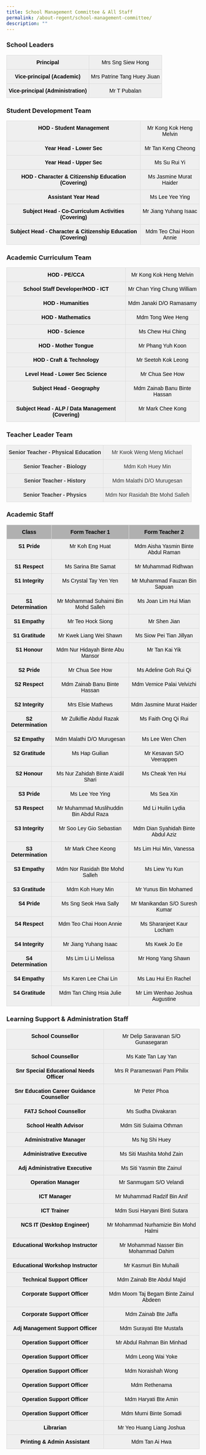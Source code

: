 ```yaml
---
title: School Management Committee & All Staff
permalink: /about-regent/school-management-committee/
description: ""
---
```

### School Leaders
<style type="text/css">
.tg  {border-collapse:collapse;border-spacing:0;}
.tg td{border-color:black;border-style:solid;border-width:1px;font-family:Arial, sans-serif;font-size:14px;
  overflow:hidden;padding:10px 5px;word-break:normal;}
.tg th{border-color:black;border-style:solid;border-width:1px;font-family:Arial, sans-serif;font-size:14px;
  font-weight:normal;overflow:hidden;padding:10px 5px;word-break:normal;}
.tg .tg-9ihi{background-color:#efefef;border-color:#dcdcdc;color:#000000;font-weight:bold;text-align:center;vertical-align:top}
.tg .tg-2izf{background-color:#efefef;border-color:#dcdcdc;color:#000000;text-align:center;vertical-align:top}
</style>
<table class="tg">
<tbody>
  <tr>
		<td class="tg-9ihi"><span style="font-weight:bold">Principal</span></td>
		<td class="tg-2izf">Mrs Sng Siew Hong</td>
  </tr>
  <tr>
    <td class="tg-9ihi"><span style="font-weight:bold">Vice-principal (Academic)</span></td>
    <td class="tg-2izf">Mrs Patrine Tang Huey Jiuan</td>
  </tr>
  <tr>
    <td class="tg-9ihi"><span style="font-weight:bold">Vice-principal (Administration)</span></td>
    <td class="tg-2izf">Mr T Pubalan</td>
  </tr>
</tbody>
</table>


### Student Development Team

<style type="text/css">
.tg  {border-collapse:collapse;border-spacing:0;}
.tg td{border-color:black;border-style:solid;border-width:1px;font-family:Arial, sans-serif;font-size:14px;
  overflow:hidden;padding:10px 5px;word-break:normal;}
.tg th{border-color:black;border-style:solid;border-width:1px;font-family:Arial, sans-serif;font-size:14px;
  font-weight:normal;overflow:hidden;padding:10px 5px;word-break:normal;}
.tg .tg-9ihi{background-color:#efefef;border-color:#dcdcdc;color:#000000;font-weight:bold;text-align:center;vertical-align:top}
.tg .tg-2izf{background-color:#efefef;border-color:#dcdcdc;color:#000000;text-align:center;vertical-align:top}
</style>
<table class="tg">
<tbody>
   <tr>
    <td class="tg-9ihi"><span style="font-weight:bold">HOD - Student Management</span></td>
    <td class="tg-2izf">Mr Kong Kok Heng Melvin</td>
  </tr>
  <tr>
    <td class="tg-9ihi"><span style="font-weight:bold">Year Head - Lower Sec</span></td>
    <td class="tg-2izf">Mr Tan Keng Cheong</td>
  </tr>
  <tr>
    <td class="tg-9ihi"><span style="font-weight:bold">Year Head - Upper Sec</span></td>
    <td class="tg-2izf">Ms Su Rui Yi</td>
  </tr>
  <tr>
    <td class="tg-9ihi"><span style="font-weight:bold">HOD - Character &amp; Citizenship Education (Covering)</span></td>
    <td class="tg-2izf">Ms Jasmine Murat Haider</td>
  </tr>
  <tr>
    <td class="tg-9ihi"><span style="font-weight:bold">Assistant Year Head</span></td>
    <td class="tg-2izf">Ms Lee Yee Ying</td>
  </tr>
  <tr>
    <td class="tg-9ihi"><span style="font-weight:bold">Subject Head - Co-Curriculum Activities (Covering)</span></td>
    <td class="tg-2izf">Mr Jiang Yuhang Isaac</td>
  </tr>
  <tr>
    <td class="tg-9ihi"><span style="font-weight:bold">Subject Head - Character &amp; Citizenship Education (Covering)</span></td>
    <td class="tg-2izf">Mdm Teo Chai Hoon Annie</td>
  </tr>
</tbody>
</table>

### Academic Curriculum Team

<style type="text/css">
.tg  {border-collapse:collapse;border-spacing:0;}
.tg td{border-color:black;border-style:solid;border-width:1px;font-family:Arial, sans-serif;font-size:14px;
  overflow:hidden;padding:10px 5px;word-break:normal;}
.tg th{border-color:black;border-style:solid;border-width:1px;font-family:Arial, sans-serif;font-size:14px;
  font-weight:normal;overflow:hidden;padding:10px 5px;word-break:normal;}
.tg .tg-9ihi{background-color:#efefef;border-color:#dcdcdc;color:#000000;font-weight:bold;text-align:center;vertical-align:top}
.tg .tg-2izf{background-color:#efefef;border-color:#dcdcdc;color:#000000;text-align:center;vertical-align:top}
</style>
<table class="tg">
<tbody>
  <tr>
    <td class="tg-9ihi"><span style="font-weight:bold">HOD - PE/CCA</span></td>
    <td class="tg-2izf">Mr Kong Kok Heng Melvin</td>
  </tr>
  <tr>
    <td class="tg-9ihi"><span style="font-weight:bold">School Staff Developer/HOD - ICT</span></td>
    <td class="tg-2izf">Mr Chan Ying Chung William</td>
  </tr>
  <tr>
    <td class="tg-9ihi"><span style="font-weight:bold">HOD - Humanities</span></td>
    <td class="tg-2izf">Mdm Janaki D/O Ramasamy</td>
  </tr>
  <tr>
    <td class="tg-9ihi"><span style="font-weight:bold">HOD - Mathematics</span></td>
    <td class="tg-2izf">Mdm Tong Wee Heng</td>
  </tr>
  <tr>
    <td class="tg-9ihi"><span style="font-weight:bold">HOD - Science</span></td>
    <td class="tg-2izf">Ms Chew Hui Ching</td>
  </tr>
  <tr>
    <td class="tg-9ihi"><span style="font-weight:bold">HOD - Mother Tongue</span></td>
    <td class="tg-2izf">Mr Phang Yuh Koon</td>
  </tr>
  <tr>
    <td class="tg-9ihi"><span style="font-weight:bold">HOD - Craft &amp; Technology</span></td>
    <td class="tg-2izf">Mr Seetoh Kok Leong</td>
  </tr>
  <tr>
    <td class="tg-9ihi"><span style="font-weight:bold">Level Head - Lower Sec Science</span></td>
    <td class="tg-2izf">Mr Chua See How</td>
  </tr>
  <tr>
    <td class="tg-9ihi"><span style="font-weight:bold">Subject Head - Geography</span></td>
    <td class="tg-2izf">Mdm Zainab Banu Binte Hassan</td>
  </tr>
  <tr>
    <td class="tg-9ihi"><span style="font-weight:bold">Subject Head - ALP / Data Management (Covering)</span></td>
    <td class="tg-2izf">Mr Mark Chee Kong</td>
  </tr>
</tbody>
</table>

### Teacher Leader Team

<style type="text/css">
.tg  {border-collapse:collapse;border-spacing:0;}
.tg td{border-color:black;border-style:solid;border-width:1px;font-family:Arial, sans-serif;font-size:14px;
  overflow:hidden;padding:10px 5px;word-break:normal;}
.tg th{border-color:black;border-style:solid;border-width:1px;font-family:Arial, sans-serif;font-size:14px;
  font-weight:normal;overflow:hidden;padding:10px 5px;word-break:normal;}
.tg .tg-gnn7{background-color:#EFEFEF;border-color:#dcdcdc;color:#323232;font-weight:bold;text-align:center;vertical-align:top}
.tg .tg-vdtq{background-color:#EFEFEF;border-color:#dcdcdc;color:#323232;text-align:center;vertical-align:top}
</style>
<table class="tg">
<tbody>
  <tr>
    <td class="tg-gnn7"><span style="font-weight:bold">Senior Teacher - Physical Education</span></td>
    <td class="tg-vdtq">Mr Kwok Weng Meng Michael</td>
  </tr>
  <tr>
    <td class="tg-gnn7"><span style="font-weight:bold">Senior Teacher - Biology</span></td>
    <td class="tg-vdtq"><span style="background-color:#EFEFEF">Mdm Koh Huey Min</span></td>
  </tr>
  <tr>
    <td class="tg-gnn7"><span style="font-weight:bold">Senior Teacher - History</span></td>
    <td class="tg-vdtq"><span style="background-color:#EFEFEF">Mdm Malathi D/O Murugesan</span></td>
  </tr>
  <tr>
    <td class="tg-gnn7"><span style="font-weight:bold">Senior Teacher - Physics</span></td>
    <td class="tg-vdtq"><span style="background-color:#EFEFEF">Mdm Nor Rasidah Bte Mohd Salleh</span></td>
  </tr>
</tbody>
</table>

### Academic Staff

<style type="text/css">
.tg  {border-collapse:collapse;border-spacing:0;}
.tg td{border-color:black;border-style:solid;border-width:1px;font-family:Arial, sans-serif;font-size:14px;
  overflow:hidden;padding:10px 5px;word-break:normal;}
.tg th{border-color:black;border-style:solid;border-width:1px;font-family:Arial, sans-serif;font-size:14px;
  font-weight:normal;overflow:hidden;padding:10px 5px;word-break:normal;}
.tg .tg-9ihi{background-color:#efefef;border-color:#dcdcdc;color:#000000;font-weight:bold;text-align:center;vertical-align:top}
.tg .tg-206b{background-color:#b0b0b0;border-color:#dcdcdc;color:#000000;font-weight:bold;text-align:center;vertical-align:top}
.tg .tg-2izf{background-color:#efefef;border-color:#dcdcdc;color:#000000;text-align:center;vertical-align:top}
</style>
<table class="tg">
<thead>
  <tr>
    <th class="tg-206b"><span style="font-weight:bold">Class</span></th>
    <th class="tg-206b"><span style="font-weight:bold">Form Teacher 1</span></th>
    <th class="tg-206b"><span style="font-weight:bold">Form Teacher 2</span></th>
  </tr>
</thead>
<tbody>
  <tr>
    <td class="tg-9ihi"><span style="font-weight:bold">S1 Pride</span></td>
    <td class="tg-2izf">Mr Koh Eng Huat</td>
    <td class="tg-2izf">Mdm Aisha Yasmin Binte Abdul Raman</td>
  </tr>
  <tr>
    <td class="tg-9ihi"><span style="font-weight:bold">S1 Respect</span></td>
    <td class="tg-2izf">Ms Sarina Bte Samat</td>
    <td class="tg-2izf">Mr Muhammad Ridhwan</td>
  </tr>
  <tr>
    <td class="tg-9ihi"><span style="font-weight:bold">S1 Integrity</span></td>
    <td class="tg-2izf">Ms Crystal Tay Yen Yen</td>
    <td class="tg-2izf">Mr Muhammad Fauzan Bin Sapuan</td>
  </tr>
  <tr>
    <td class="tg-9ihi"><span style="font-weight:bold">S1 Determination</span></td>
    <td class="tg-2izf">Mr Mohammad Suhaimi Bin Mohd Salleh</td>
    <td class="tg-2izf">Ms Joan Lim Hui Mian</td>
  </tr>
  <tr>
    <td class="tg-9ihi"><span style="font-weight:bold">S1 Empathy</span></td>
    <td class="tg-2izf">Mr Teo Hock Siong</td>
    <td class="tg-2izf">Mr Shen Jian</td>
  </tr>
  <tr>
    <td class="tg-9ihi"><span style="font-weight:bold">S1 Gratitude</span></td>
    <td class="tg-2izf">Mr Kwek Liang Wei Shawn</td>
    <td class="tg-2izf">Ms Siow Pei Tian Jillyan</td>
  </tr>
  <tr>
    <td class="tg-9ihi"><span style="font-weight:bold">S1 Honour</span></td>
    <td class="tg-2izf">Mdm Nur Hidayah Binte Abu Mansor</td>
    <td class="tg-2izf">Mr Tan Kai Yik</td>
  </tr>
  <tr>
    <td class="tg-9ihi"><span style="font-weight:bold">S2 Pride</span></td>
    <td class="tg-2izf">Mr Chua See How</td>
    <td class="tg-2izf">Ms Adeline Goh Rui Qi</td>
  </tr>
  <tr>
    <td class="tg-9ihi"><span style="font-weight:bold">S2 Respect</span></td>
    <td class="tg-2izf">Mdm Zainab Banu Binte Hassan</td>
    <td class="tg-2izf">Mdm Vernice Palai Velvizhi</td>
  </tr>
  <tr>
    <td class="tg-9ihi"><span style="font-weight:bold">S2 Integrity</span></td>
    <td class="tg-2izf">Mrs Elsie Mathews</td>
    <td class="tg-2izf">Mdm Jasmine Murat Haider</td>
  </tr>
  <tr>
    <td class="tg-9ihi"><span style="font-weight:bold">S2 Determination</span></td>
    <td class="tg-2izf">Mr Zulkiflie Abdul Razak</td>
    <td class="tg-2izf">Ms Faith Ong Qi Rui</td>
  </tr>
  <tr>
    <td class="tg-9ihi"><span style="font-weight:bold">S2 Empathy</span></td>
    <td class="tg-2izf">Mdm Malathi D/O Murugesan</td>
    <td class="tg-2izf">Ms Lee Wen Chen</td>
  </tr>
  <tr>
    <td class="tg-9ihi"><span style="font-weight:bold">S2 Gratitude</span></td>
    <td class="tg-2izf">Ms Hap Guilian</td>
    <td class="tg-2izf">Mr Kesavan S/O Veerappen</td>
  </tr>
  <tr>
    <td class="tg-9ihi"><span style="font-weight:bold">S2 Honour</span></td>
    <td class="tg-2izf">Ms Nur Zahidah Binte A'aidil Shari</td>
    <td class="tg-2izf">Ms Cheak Yen Hui</td>
  </tr>
  <tr>
    <td class="tg-9ihi"><span style="font-weight:bold">S3 Pride</span></td>
    <td class="tg-2izf">Ms Lee Yee Ying</td>
    <td class="tg-2izf">Ms Sea Xin</td>
  </tr>
  <tr>
    <td class="tg-9ihi"><span style="font-weight:bold">S3 Respect</span></td>
    <td class="tg-2izf">Mr Muhammad Muslihuddin Bin Abdul Raza</td>
    <td class="tg-2izf">Md Li Huilin Lydia</td>
  </tr>
  <tr>
    <td class="tg-9ihi"><span style="font-weight:bold">S3 Integrity</span></td>
    <td class="tg-2izf">Mr Soo Ley Gio Sebastian</td>
    <td class="tg-2izf">Mdm Dian Syahidah Binte Abdul Aziz</td>
  </tr>
  <tr>
    <td class="tg-9ihi"><span style="font-weight:bold">S3 Determination</span></td>
    <td class="tg-2izf">Mr Mark Chee Keong</td>
    <td class="tg-2izf">Ms Lim Hui Min, Vanessa</td>
  </tr>
  <tr>
    <td class="tg-9ihi"><span style="font-weight:bold">S3 Empathy</span></td>
    <td class="tg-2izf">Mdm Nor Rasidah Bte Mohd Salleh</td>
    <td class="tg-2izf">Ms Liew Yu Kun</td>
  </tr>
  <tr>
    <td class="tg-9ihi"><span style="font-weight:bold">S3 Gratitude</span></td>
    <td class="tg-2izf">Mdm Koh Huey Min</td>
    <td class="tg-2izf">Mr Yunus Bin Mohamed</td>
  </tr>
  <tr>
    <td class="tg-9ihi"><span style="font-weight:bold">S4 Pride</span></td>
    <td class="tg-2izf">Ms Sng Seok Hwa Sally</td>
    <td class="tg-2izf">Mr Manikandan S/O Suresh Kumar</td>
  </tr>
  <tr>
    <td class="tg-9ihi"><span style="font-weight:bold">S4 Respect</span></td>
    <td class="tg-2izf">Mdm Teo Chai Hoon Annie</td>
    <td class="tg-2izf">Ms Sharanjeet Kaur Locham</td>
  </tr>
  <tr>
    <td class="tg-9ihi"><span style="font-weight:bold">S4 Integrity</span></td>
    <td class="tg-2izf">Mr Jiang Yuhang Isaac</td>
    <td class="tg-2izf">Ms Kwek Jo Ee</td>
  </tr>
  <tr>
    <td class="tg-9ihi"><span style="font-weight:bold">S4 Determination</span></td>
    <td class="tg-2izf">Ms Lim Li Li Melissa</td>
    <td class="tg-2izf">Mr Hong Yang Shawn</td>
  </tr>
  <tr>
    <td class="tg-9ihi"><span style="font-weight:bold">S4 Empathy</span></td>
    <td class="tg-2izf">Ms Karen Lee Chai Lin</td>
    <td class="tg-2izf">Ms Lau Hui En Rachel</td>
  </tr>
  <tr>
    <td class="tg-9ihi"><span style="font-weight:bold">S4 Gratitude</span></td>
    <td class="tg-2izf">Mdm Tan Ching Hsia Julie</td>
    <td class="tg-2izf">Mr Lim Wenhao Joshua Augustine</td>
  </tr>
</tbody>
</table>

### Learning Support &amp; Administration Staff

<style type="text/css">
.tg  {border-collapse:collapse;border-spacing:0;}
.tg td{border-color:black;border-style:solid;border-width:1px;font-family:Arial, sans-serif;font-size:14px;
  overflow:hidden;padding:10px 5px;word-break:normal;}
.tg th{border-color:black;border-style:solid;border-width:1px;font-family:Arial, sans-serif;font-size:14px;
  font-weight:normal;overflow:hidden;padding:10px 5px;word-break:normal;}
.tg .tg-9ihi{background-color:#efefef;border-color:#dcdcdc;color:#000000;font-weight:bold;text-align:center;vertical-align:top}
.tg .tg-2izf{background-color:#efefef;border-color:#dcdcdc;color:#000000;text-align:center;vertical-align:top}
</style>
<table class="tg">
<tbody>
   <tr>
    <td class="tg-9ihi"><span style="font-weight:bold">School Counsellor</span></td>
    <td class="tg-2izf">Mr Delip Saravanan S/O Gunasegaran</td>
  </tr>
  <tr>
    <td class="tg-9ihi"><span style="font-weight:bold">School Counsellor</span></td>
    <td class="tg-2izf">Ms Kate Tan Lay Yan</td>
  </tr>
  <tr>
    <td class="tg-9ihi"><span style="font-weight:bold">Snr Special Educational Needs Officer</span></td>
    <td class="tg-2izf">Mrs R Parameswari Pam Philix</td>
  </tr>
  <tr>
    <td class="tg-9ihi"><span style="font-weight:bold">Snr Education Career Guidance Counsellor</span></td>
    <td class="tg-2izf">Mr Peter Phoa</td>
  </tr>
  <tr>
    <td class="tg-9ihi"><span style="font-weight:bold">FATJ School Counsellor</span></td>
    <td class="tg-2izf">Ms Sudha Divakaran</td>
  </tr>
  <tr>
    <td class="tg-9ihi"><span style="font-weight:bold">School Health Advisor</span></td>
    <td class="tg-2izf">Mdm Siti Sulaima Othman</td>
  </tr>
  <tr>
    <td class="tg-9ihi"><span style="font-weight:bold">Administrative Manager</span></td>
    <td class="tg-2izf">Ms Ng Shi Huey</td>
  </tr>
  <tr>
    <td class="tg-9ihi"><span style="font-weight:bold">Administrative Executive</span></td>
    <td class="tg-2izf">Ms Siti Mashita Mohd Zain</td>
  </tr>
  <tr>
    <td class="tg-9ihi"><span style="font-weight:bold">Adj Administrative Executive</span></td>
    <td class="tg-2izf">Ms Siti Yasmin Bte Zainul</td>
  </tr>
  <tr>
    <td class="tg-9ihi"><span style="font-weight:bold">Operation Manager</span></td>
    <td class="tg-2izf">Mr Sanmugam S/O Velandi</td>
  </tr>
  <tr>
    <td class="tg-9ihi"><span style="font-weight:bold">ICT Manager</span></td>
    <td class="tg-2izf">Mr Muhammad Radzif Bin Anif</td>
  </tr>
  <tr>
    <td class="tg-9ihi"><span style="font-weight:bold">ICT Trainer</span></td>
    <td class="tg-2izf">Mdm Susi Haryani Binti Sutara</td>
  </tr>
  <tr>
    <td class="tg-9ihi"><span style="font-weight:bold">NCS IT (Desktop Engineer)</span></td>
    <td class="tg-2izf">Mr Mohammad Nurhamizie Bin Mohd Halmi</td>
  </tr>
  <tr>
    <td class="tg-9ihi"><span style="font-weight:bold">Educational Workshop Instructor</span></td>
    <td class="tg-2izf">Mr Mohammad Nasser Bin Mohammad Dahim</td>
  </tr>
  <tr>
    <td class="tg-9ihi"><span style="font-weight:bold">Educational Workshop Instructor</span></td>
    <td class="tg-2izf">Mr Kasmuri Bin Muhaili</td>
  </tr>
  <tr>
    <td class="tg-9ihi"><span style="font-weight:bold">Technical Support Officer</span></td>
    <td class="tg-2izf">Mdm Zainab Bte Abdul Majid</td>
  </tr>
  <tr>
    <td class="tg-9ihi"><span style="font-weight:bold">Corporate Support Officer</span></td>
    <td class="tg-2izf">Mdm Moom Taj Begam Binte Zainul Abdeen</td>
  </tr>
  <tr>
    <td class="tg-9ihi"><span style="font-weight:bold">Corporate Support Officer</span></td>
    <td class="tg-2izf">Mdm Zainab Bte Jaffa</td>
  </tr>
  <tr>
    <td class="tg-9ihi"><span style="font-weight:bold">Adj Management Support Officer</span></td>
    <td class="tg-2izf">Mdm Surayati Bte Mustafa</td>
  </tr>
  <tr>
    <td class="tg-9ihi"><span style="font-weight:bold">Operation Support Officer</span></td>
    <td class="tg-2izf">Mr Abdul Rahman Bin Minhad</td>
  </tr>
  <tr>
    <td class="tg-9ihi"><span style="font-weight:bold">Operation Support Officer</span></td>
    <td class="tg-2izf">Mdm Leong Wai Yoke</td>
  </tr>
  <tr>
    <td class="tg-9ihi"><span style="font-weight:bold">Operation Support Officer</span></td>
    <td class="tg-2izf">Mdm Noraishah Wong</td>
  </tr>
  <tr>
    <td class="tg-9ihi"><span style="font-weight:bold">Operation Support Officer</span></td>
    <td class="tg-2izf">Mdm Rethenama</td>
  </tr>
  <tr>
    <td class="tg-9ihi"><span style="font-weight:bold">Operation Support Officer</span></td>
    <td class="tg-2izf">Mdm Haryati Bte Amin</td>
  </tr>
  <tr>
    <td class="tg-9ihi"><span style="font-weight:bold">Operation Support Officer</span></td>
    <td class="tg-2izf">Mdm Murni Binte Somadi</td>
  </tr>
  <tr>
    <td class="tg-9ihi"><span style="font-weight:bold">Librarian</span></td>
    <td class="tg-2izf">Mr Yeo Huang Liang Joshua</td>
  </tr>
  <tr>
    <td class="tg-9ihi"><span style="font-weight:bold">Printing &amp; Admin Assistant</span></td>
    <td class="tg-2izf">Mdm Tan Ai Hwa</td>
  </tr>
</tbody>
</table>